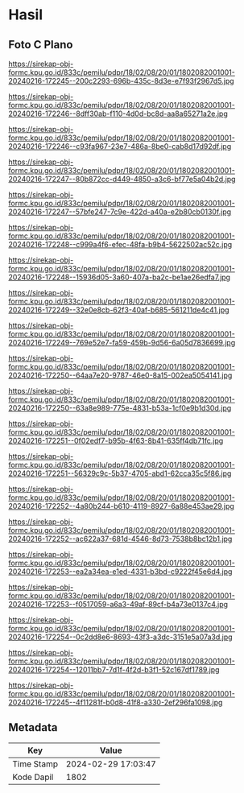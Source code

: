 # Hasil

## Foto C Plano

https://sirekap-obj-formc.kpu.go.id/833c/pemilu/pdpr/18/02/08/20/01/1802082001001-20240216-172245--200c2293-696b-435c-8d3e-e7f93f2967d5.jpg

https://sirekap-obj-formc.kpu.go.id/833c/pemilu/pdpr/18/02/08/20/01/1802082001001-20240216-172246--8dff30ab-f110-4d0d-bc8d-aa8a65271a2e.jpg

https://sirekap-obj-formc.kpu.go.id/833c/pemilu/pdpr/18/02/08/20/01/1802082001001-20240216-172246--c93fa967-23e7-486a-8be0-cab8d17d92df.jpg

https://sirekap-obj-formc.kpu.go.id/833c/pemilu/pdpr/18/02/08/20/01/1802082001001-20240216-172247--80b872cc-d449-4850-a3c6-bf77e5a04b2d.jpg

https://sirekap-obj-formc.kpu.go.id/833c/pemilu/pdpr/18/02/08/20/01/1802082001001-20240216-172247--57bfe247-7c9e-422d-a40a-e2b80cb0130f.jpg

https://sirekap-obj-formc.kpu.go.id/833c/pemilu/pdpr/18/02/08/20/01/1802082001001-20240216-172248--c999a4f6-efec-48fa-b9b4-5622502ac52c.jpg

https://sirekap-obj-formc.kpu.go.id/833c/pemilu/pdpr/18/02/08/20/01/1802082001001-20240216-172248--15936d05-3a60-407a-ba2c-be1ae26edfa7.jpg

https://sirekap-obj-formc.kpu.go.id/833c/pemilu/pdpr/18/02/08/20/01/1802082001001-20240216-172249--32e0e8cb-62f3-40af-b685-561211de4c41.jpg

https://sirekap-obj-formc.kpu.go.id/833c/pemilu/pdpr/18/02/08/20/01/1802082001001-20240216-172249--769e52e7-fa59-459b-9d56-6a05d7836699.jpg

https://sirekap-obj-formc.kpu.go.id/833c/pemilu/pdpr/18/02/08/20/01/1802082001001-20240216-172250--64aa7e20-9787-46e0-8a15-002ea5054141.jpg

https://sirekap-obj-formc.kpu.go.id/833c/pemilu/pdpr/18/02/08/20/01/1802082001001-20240216-172250--63a8e989-775e-4831-b53a-1cf0e9b1d30d.jpg

https://sirekap-obj-formc.kpu.go.id/833c/pemilu/pdpr/18/02/08/20/01/1802082001001-20240216-172251--0f02edf7-b95b-4f63-8b41-635ff4db71fc.jpg

https://sirekap-obj-formc.kpu.go.id/833c/pemilu/pdpr/18/02/08/20/01/1802082001001-20240216-172251--56329c9c-5b37-4705-abd1-62cca35c5f86.jpg

https://sirekap-obj-formc.kpu.go.id/833c/pemilu/pdpr/18/02/08/20/01/1802082001001-20240216-172252--4a80b244-b610-4119-8927-6a88e453ae29.jpg

https://sirekap-obj-formc.kpu.go.id/833c/pemilu/pdpr/18/02/08/20/01/1802082001001-20240216-172252--ac622a37-681d-4546-8d73-7538b8bc12b1.jpg

https://sirekap-obj-formc.kpu.go.id/833c/pemilu/pdpr/18/02/08/20/01/1802082001001-20240216-172253--ea2a34ea-e1ed-4331-b3bd-c9222f45e6d4.jpg

https://sirekap-obj-formc.kpu.go.id/833c/pemilu/pdpr/18/02/08/20/01/1802082001001-20240216-172253--f0517059-a6a3-49af-89cf-b4a73e0137c4.jpg

https://sirekap-obj-formc.kpu.go.id/833c/pemilu/pdpr/18/02/08/20/01/1802082001001-20240216-172254--0c2dd8e6-8693-43f3-a3dc-3151e5a07a3d.jpg

https://sirekap-obj-formc.kpu.go.id/833c/pemilu/pdpr/18/02/08/20/01/1802082001001-20240216-172254--12011bb7-7d1f-4f2d-b3f1-52c167df1789.jpg

https://sirekap-obj-formc.kpu.go.id/833c/pemilu/pdpr/18/02/08/20/01/1802082001001-20240216-172245--4f11281f-b0d8-41f8-a330-2ef296fa1098.jpg


## Metadata

| Key        | Value               |
| ---------- | ------------------- |
| Time Stamp | 2024-02-29 17:03:47 |
| Kode Dapil | 1802                |



